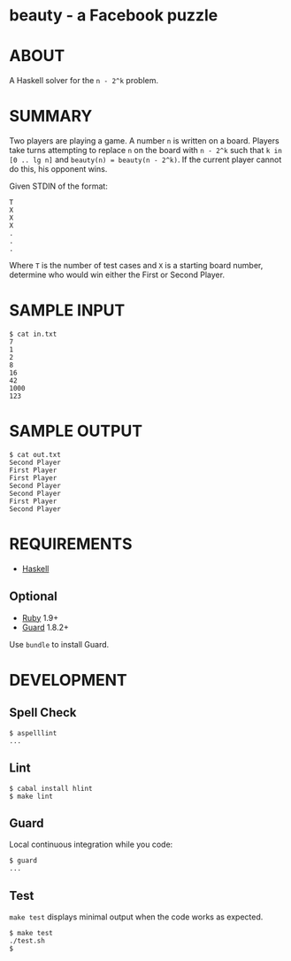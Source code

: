 # beauty - a Facebook puzzle

# ABOUT

A Haskell solver for the `n - 2^k` problem.

# SUMMARY

Two players are playing a game. A number `n` is written on a board. Players take turns attempting to replace `n` on the board with `n - 2^k` such that `k in [0 .. lg n]` and `beauty(n) = beauty(n - 2^k)`. If the current player cannot do this, his opponent wins.

Given STDIN of the format:

    T
    X
    X
    X
    .
    .
    .

Where `T` is the number of test cases and `X` is a starting board number, determine who would win either the First or Second Player.

# SAMPLE INPUT

    $ cat in.txt 
    7
    1
    2
    8
    16
    42
    1000
    123

# SAMPLE OUTPUT

    $ cat out.txt 
    Second Player
    First Player
    First Player
    Second Player
    Second Player
    First Player
    Second Player

# REQUIREMENTS

* [Haskell](http://www.haskell.org/)

## Optional

* [Ruby](https://www.ruby-lang.org/) 1.9+
* [Guard](http://guardgem.org/) 1.8.2+

Use `bundle` to install Guard.

# DEVELOPMENT

## Spell Check

    $ aspelllint
    ...

## Lint

    $ cabal install hlint
    $ make lint

## Guard

Local continuous integration while you code:

    $ guard
    ...

## Test

`make test` displays minimal output when the code works as expected.

    $ make test
    ./test.sh
    $
